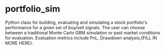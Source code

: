 # portfolio_sim
Python class for building, evaluating and simulating a stock portfolio's performance for a given set of buy/sell signals. The user can choose between a traditional Monte Carlo GBM simulation or past market conditions for evaluation. Evaluation metrics include PnL, Drawdown analysis,{FILL IN MORE HERE}. 
